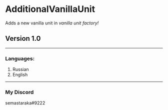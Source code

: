 # AdditionalVanillaUnit
Adds a new vanilla unit in *vanilla unit factory!*
## Version 1.0
----
### Languages: 
1. Russian
2. English
----
### My Discord
semastaraka#9222
